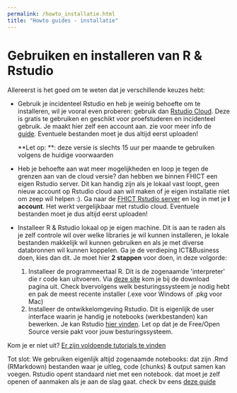 ```yaml
---
permalink: /howto_installatie.html
title: "Howto guides - installatie"
---
```

# Gebruiken en installeren van R & Rstudio
Allereerst is het goed om te weten dat je verschillende keuzes hebt:
- Gebruik je incidenteel Rstudio en heb je weinig behoefte om te installeren, wil je vooral even proberen: gebruik dan [Rstudio Cloud](https://rstudio.cloud/). Deze is gratis te gebruiken en geschikt voor proefstuderen en incidenteel gebruik. Je maakt hier zelf een account aan. zie voor meer info de [guide](https://rstudio.cloud/learn/guide). Eventuele bestanden moet je dus altijd eerst uploaden! 

    **Let op: **: deze versie is slechts 15 uur per maande te gebruiken volgens de huidige voorwaarden

- Heb je behoefte aan wat meer mogelijkheden en loop je tegen de grenzen aan van de cloud versie? dan hebben we binnen FHICT een eigen Rstudio server. Dit kan handig zijn als je lokaal vast loopt, geen nieuw account op Rstudio cloud aan wil maken of je eigen installatie niet om zeep wil helpen :). Ga naar de [FHICT Rstudio server](https://rstudio.app.fhict.nl/) en log in met je **I account**. Het werkt vergelijkbaar met rstudio cloud. Eventuele bestanden moet je dus altijd eerst uploaden! 

- Installeer R & Rstudio lokaal op je eigen machine. Dit is aan te raden als je zelf controle wil over welke libraries je wil kunnen installeren, je lokale bestanden makkelijk wil kunnen gebruiken en als je met diverse databronnen wil kunnen koppelen. Ga je de verdieping ICT&Business doen, kies dan dit. Je moet hier **2 stappen** voor doen, in deze volgorde:
    1. Installeer de programmeertaal R. Dit is de zogenaamde 'interpreter' die r code kan uitvoeren. Via [deze site](https://cloud.r-project.org/) kom je bij de download pagina uit. Check bvervolgens welk besturingssysteem je nodig hebt en pak de meest recente installer (.exe voor Windows of .pkg voor Mac)
    2. Installeer de ontwikkelomgeving Rstudio. Dit is eigenlijk de user interface waarin je handig je notebooks (werkbestanden) kan bewerken. Je kan Rstudio [hier vinden](https://rstudio.com/products/rstudio/download/). Let op dat je de Free/Open Source versie pakt  voor jouw besturingssysteem.

Kom je er niet uit? [Er zijn voldoende tutorials te vinden](https://bfy.tw/QRhs)

Tot slot: We gebruiken eigenlijk altijd zogenaamde notebooks: dat zijn .Rmd (RMarkdown) bestanden waar je uitleg, code (chunks) & output samen kan voegen. Rstudio opent standaard niet met een notebook. dat moet je zelf openen of aanmaken als je aan de slag gaat. check bv eens [deze guide](https://rmarkdown.rstudio.com/lesson-2.html)